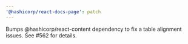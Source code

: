 ```yaml
---
'@hashicorp/react-docs-page': patch
---
```


Bumps @hashicorp/react-content dependency to fix a table alignment issues. See #562 for details.
